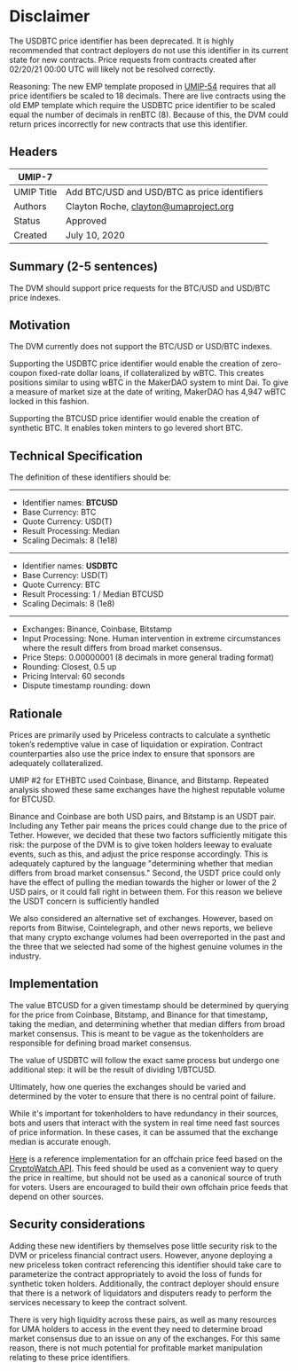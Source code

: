 # Disclaimer

The USDBTC price identifier has been deprecated. It is highly recommended that contract deployers do not use this identifier in its current state for new contracts. Price requests from contracts created after 02/20/21 00:00 UTC will likely not be resolved correctly. 

Reasoning: The new EMP template proposed in [UMIP-54](https://github.com/UMAprotocol/UMIPs/blob/master/UMIPs/umip-54.md) requires that all price identifiers be scaled to 18 decimals. There are live contracts using the old EMP template which require the USDBTC price identifier to be scaled equal the number of decimals in renBTC (8). Because of this, the DVM could return prices incorrectly for new contracts that use this identifier. 

## Headers
| UMIP-7     |                                                                                                                                          |
|------------|------------------------------------------------------------------------------------------------------------------------------------------|
| UMIP Title | Add BTC/USD and USD/BTC as price identifiers              |
| Authors    | Clayton Roche, clayton@umaproject.org |
| Status     | Approved                                                                                                                                    |
| Created    | July 10, 2020                                                                                                                           |

## Summary (2-5 sentences)
The DVM should support price requests for the BTC/USD and USD/BTC price indexes. 


## Motivation
The DVM currently does not support the BTC/USD or USD/BTC indexes.

Supporting the USDBTC price identifier would enable the creation of zero-coupon fixed-rate dollar loans, if collateralized by wBTC.  This creates positions similar to using wBTC in the MakerDAO system to mint Dai. To give a measure of market size at the date of writing, MakerDAO has 4,947 wBTC locked in this fashion.  

Supporting the BTCUSD price identifier would enable the creation of synthetic BTC.  It enables token minters to go levered short BTC.


## Technical Specification
The definition of these identifiers should be:

-----------------------------------------
- Identifier names: **BTCUSD**
- Base Currency: BTC
- Quote Currency: USD(T)
- Result Processing: Median
- Scaling Decimals: 8 (1e18)

-----------------------------------------

- Identifier names: **USDBTC**
- Base Currency: USD(T)
- Quote Currency: BTC
- Result Processing: 1 / Median BTCUSD
- Scaling Decimals: 8 (1e8)

-----------------------------------------

- Exchanges: Binance, Coinbase, Bitstamp
- Input Processing: None. Human intervention in extreme circumstances where the result differs from broad market consensus.
- Price Steps: 0.00000001 (8 decimals in more general trading format)
- Rounding: Closest, 0.5 up
- Pricing Interval: 60 seconds
- Dispute timestamp rounding: down


## Rationale
Prices are primarily used by Priceless contracts to calculate a synthetic token’s redemptive value in case of liquidation or expiration. Contract counterparties also use the price index to ensure that sponsors are adequately collateralized. 

UMIP #2 for ETHBTC used Coinbase, Binance, and Bitstamp.  Repeated analysis showed these same exchanges have the highest reputable volume for BTCUSD.  

Binance and Coinbase are both USD pairs, and Bitstamp is an USDT pair.  Including any Tether pair means the prices could change due to the price of Tether.  However, we decided that these two factors sufficiently mitigate this risk: the purpose of the DVM is to give token holders leeway to evaluate events, such as this, and adjust the price response accordingly.  This is adequately captured by the language "determining whether that median differs from broad market consensus."  Second, the USDT price could only have the effect of pulling the median towards the higher or lower of the 2 USD pairs, or it could fall right in between them.  For this reason we believe the USDT concern is sufficiently handled  

We also considered an alternative set of exchanges.  However, based on reports from Bitwise, Cointelegraph, and other news reports, we believe that many crypto exchange volumes had been overreported in the past and the three that we selected had some of the highest genuine volumes in the industry.


## Implementation

The value BTCUSD for a given timestamp should be determined by querying for the price from Coinbase, Bitstamp, and Binance for that timestamp, taking the median, and determining whether that median differs from broad market consensus. This is meant to be vague as the tokenholders are responsible for defining broad market consensus.

The value of USDBTC will follow the exact same process but undergo one additional step: it will be the result of dividing 1/BTCUSD.  

Ultimately, how one queries the exchanges should be varied and determined by the voter to ensure that there is no central point of failure.

While it's important for tokenholders to have redundancy in their sources, bots and users that interact with the system in real time need fast sources of price information. In these cases, it can be assumed that the exchange median is accurate enough.


[Here](https://github.com/UMAprotocol/protocol/blob/master/financial-templates-lib/price-feed/CryptoWatchPriceFeed.js)
is a reference implementation for an offchain price feed based on the
[CryptoWatch API](https://docs.cryptowat.ch/rest-api/). This feed should be used as a convenient
way to query the price in realtime, but should not be used as a canonical source of truth for
voters. Users are encouraged to build their own offchain price feeds that depend on other sources.

## Security considerations
Adding these new identifiers by themselves pose little security risk to the DVM or priceless financial contract users. However, anyone deploying a new priceless token contract referencing this identifier should take care to parameterize the contract appropriately to avoid the loss of funds for synthetic token holders. Additionally, the contract deployer should ensure that there is a network of liquidators and disputers ready to perform the services necessary to keep the contract solvent.
 
There is very high liquidity across these pairs, as well as many resources for UMA holders to access in the event they need to determine broad market consensus due to an issue on any of the exchanges.  For this same reason, there is not much potential for profitable market manipulation relating to these price identifiers.
